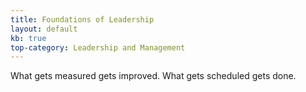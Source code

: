 ```yaml
---
title: Foundations of Leadership
layout: default
kb: true
top-category: Leadership and Management
---
```


What gets measured gets improved.
What gets scheduled gets done.
